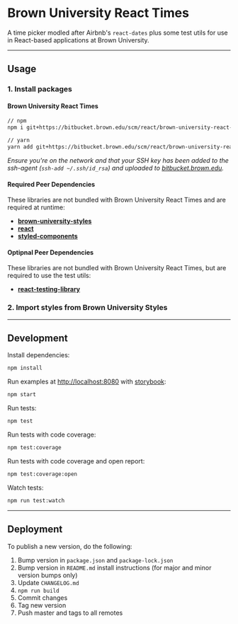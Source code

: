 # Brown University React Times

A time picker modled after Airbnb's `react-dates` plus some test utils for use in React-based applications at Brown University.

---

## Usage

### 1. Install packages

#### Brown University React Times

```sh
// npm
npm i git+https://bitbucket.brown.edu/scm/react/brown-university-react-times.git#semver:^0.1

// yarn
yarn add git+https://bitbucket.brown.edu/scm/react/brown-university-react-times.git#^0.1
```

_Ensure you're on the network and that your SSH key has been added to the ssh-agent (`ssh-add ~/.ssh/id_rsa`) and uploaded to [bitbucket.brown.edu](https://bitbucket.brown.edu/plugins/servlet/ssh/account/keys)._

#### Required Peer Dependencies

These libraries are not bundled with Brown University React Times and are required at runtime:

- [**brown-university-styles**](https://bitbucket.brown.edu/projects/REACT/repos/brown-university-styles)
- [**react**](https://www.npmjs.com/package/react)
- [**styled-components**](https://www.npmjs.com/package/styled-components)

#### Optipnal Peer Dependencies

These libraries are not bundled with Brown University React Times, but are required to use the test utils:

- [**react-testing-library**](https://www.npmjs.com/package/styled-components)

### 2. Import styles from Brown University Styles

---

## Development

Install dependencies:

```sh
npm install
```

Run examples at [http://localhost:8080](http://localhost:8080/) with [storybook](https://storybook.js.org/):

```sh
npm start
```

Run tests:

```sh
npm test
```

Run tests with code coverage:

```sh
npm test:coverage
```

Run tests with code coverage and open report:

```sh
npm test:coverage:open
```

Watch tests:

```sh
npm run test:watch
```

---

## Deployment

To publish a new version, do the following:

1. Bump version in `package.json` and `package-lock.json`
2. Bump version in `README.md` install instructions (for major and minor version bumps only)
3. Update `CHANGELOG.md`
4. `npm run build`
5. Commit changes
6. Tag new version
7. Push master and tags to all remotes
